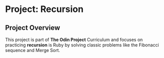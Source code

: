 # Project: Recursion

## Project Overview
This project is part of **The Odin Project** Curriculum and focuses on practicing **recursion** is Ruby by solving classic problems like the Fibonacci sequence and Merge Sort.